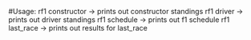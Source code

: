 #Usage:
rf1 constructor -> prints out constructor standings
rf1 driver -> prints out driver standings
rf1 schedule -> prints out f1 schedule
rf1 last_race -> prints out results for last_race
